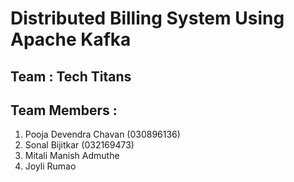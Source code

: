 # Distributed Billing System Using Apache Kafka

## Team : Tech Titans

## Team Members :
  1. Pooja Devendra Chavan (030896136)
  2. Sonal Bijitkar (032169473)
  3. Mitali Manish Admuthe
  4. Joyli Rumao


